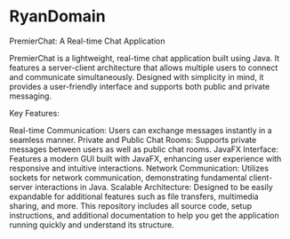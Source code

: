 # RyanDomain
PremierChat: A Real-time Chat Application

PremierChat is a lightweight, real-time chat application built using Java. It features a server-client architecture that allows multiple users to connect and communicate simultaneously. Designed with simplicity in mind, it provides a user-friendly interface and supports both public and private messaging.

Key Features:

Real-time Communication: Users can exchange messages instantly in a seamless manner.
Private and Public Chat Rooms: Supports private messages between users as well as public chat rooms.
JavaFX Interface: Features a modern GUI built with JavaFX, enhancing user experience with responsive and intuitive interactions.
Network Communication: Utilizes sockets for network communication, demonstrating fundamental client-server interactions in Java.
Scalable Architecture: Designed to be easily expandable for additional features such as file transfers, multimedia sharing, and more.
This repository includes all source code, setup instructions, and additional documentation to help you get the application running quickly and understand its structure.
